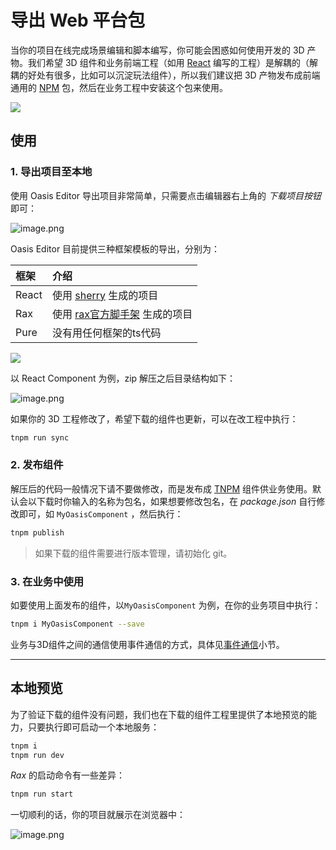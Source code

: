 # 导出 Web 平台包

当你的项目在线完成场景编辑和脚本编写，你可能会困惑如何使用开发的 3D 产物。我们希望 3D 组件和业务前端工程（如用 [React](https://reactjs.org/) 编写的工程）是解耦的（解耦的好处有很多，比如可以沉淀玩法组件），所以我们建议把 3D 产物发布成前端通用的 [NPM](https://npm.alibaba-inc.com/) 包，然后在业务工程中安装这个包来使用。

![](https://gw.alipayobjects.com/mdn/rms_d27172/afts/img/A*Z1V-TbNyuc4AAAAAAAAAAAAAARQnAQ)

## 使用

### 1. 导出项目至本地

使用 Oasis Editor 导出项目非常简单，只需要点击编辑器右上角的 *下载项目按钮* 即可：

![image.png](https://intranetproxy.alipay.com/skylark/lark/0/2020/png/18082/1596613890072-022388a1-40a3-42aa-a73e-563ce35be7f2.png#align=left&display=inline&height=948&margin=%5Bobject%20Object%5D&name=image.png&originHeight=1896&originWidth=3358&size=1690016&status=done&style=none&width=1679)

Oasis Editor 目前提供三种框架模板的导出，分别为：

|框架|介绍|
|:--|:--|
| React | 使用 [sherry](https://sherry.antfin-inc.com/component/) 生成的项目 |
| Rax | 使用 [rax官方脚手架](http://rax.alibaba-inc.com/docs/guide/getting-start) 生成的项目 |
| Pure | 没有用任何框架的ts代码 |

![](https://intranetproxy.alipay.com/skylark/lark/0/2020/png/6148/1599116323592-c3177d1f-0a11-4678-8058-2b4c2f7382dd.png#align=left&display=inline&height=281&margin=%5Bobject%20Object%5D&name=%E6%88%AA%E5%B1%8F2020-09-03%20%E4%B8%8B%E5%8D%882.58.39.png&originHeight=281&originWidth=517&size=21931&status=done&style=none&width=517)

以 React Component 为例，zip 解压之后目录结构如下：

![image.png](https://intranetproxy.alipay.com/skylark/lark/0/2020/png/18082/1599045955874-0b54d0f9-d6b5-444c-a39b-9d1449c53ace.png#align=left&display=inline&height=315&margin=%5Bobject%20Object%5D&name=image.png&originHeight=630&originWidth=562&size=133768&status=done&style=none&width=281)

如果你的 3D 工程修改了，希望下载的组件也更新，可以在改工程中执行：

```bash
tnpm run sync
```

### 2. 发布组件

解压后的代码一般情况下请不要做修改，而是发布成 [TNPM](https://npm.alibaba-inc.com/) 组件供业务使用。默认会以下载时你输入的名称为包名，如果想要修改包名，在 _package.json_ 自行修改即可，如 `MyOasisComponent` ，然后执行：

```bash
tnpm publish
```

> 如果下载的组件需要进行版本管理，请初始化 git。

### 3. 在业务中使用

如要使用上面发布的组件，以`MyOasisComponent` 为例，在你的业务项目中执行：

```bash
tnpm i MyOasisComponent --save
```

业务与3D组件之间的通信使用事件通信的方式，具体见[事件通信](${book.editor}event)小节。

---

## 本地预览

为了验证下载的组件没有问题，我们也在下载的组件工程里提供了本地预览的能力，只要执行即可启动一个本地服务：

```bash
tnpm i
tnpm run dev
```

*Rax* 的启动命令有一些差异：

```bash
tnpm run start
```

一切顺利的话，你的项目就展示在浏览器中：

![image.png](https://intranetproxy.alipay.com/skylark/lark/0/2020/png/18082/1596616065302-ae2121de-5835-4b0e-9071-d3be63e95bae.png#align=left&display=inline&height=371&margin=%5Bobject%20Object%5D&name=image.png&originHeight=1860&originWidth=3358&size=246355&status=done&style=none&width=669)
